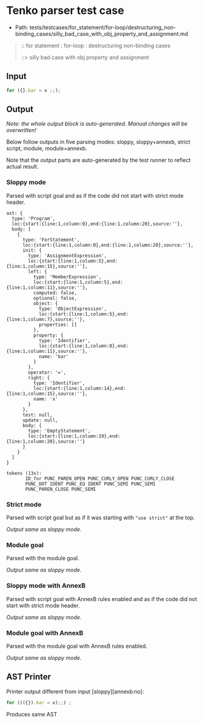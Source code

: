 # Tenko parser test case

- Path: tests/testcases/for_statement/for-loop/destructuring_non-binding_cases/silly_bad_case_with_obj_property_and_assignment.md

> :: for statement : for-loop : destructuring non-binding cases
>
> ::> silly bad case with obj property and assignment

## Input

`````js
for ({}.bar = x ;;);
`````

## Output

_Note: the whole output block is auto-generated. Manual changes will be overwritten!_

Below follow outputs in five parsing modes: sloppy, sloppy+annexb, strict script, module, module+annexb.

Note that the output parts are auto-generated by the test runner to reflect actual result.

### Sloppy mode

Parsed with script goal and as if the code did not start with strict mode header.

`````
ast: {
  type: 'Program',
  loc:{start:{line:1,column:0},end:{line:1,column:20},source:''},
  body: [
    {
      type: 'ForStatement',
      loc:{start:{line:1,column:0},end:{line:1,column:20},source:''},
      init: {
        type: 'AssignmentExpression',
        loc:{start:{line:1,column:5},end:{line:1,column:15},source:''},
        left: {
          type: 'MemberExpression',
          loc:{start:{line:1,column:5},end:{line:1,column:11},source:''},
          computed: false,
          optional: false,
          object: {
            type: 'ObjectExpression',
            loc:{start:{line:1,column:5},end:{line:1,column:7},source:''},
            properties: []
          },
          property: {
            type: 'Identifier',
            loc:{start:{line:1,column:8},end:{line:1,column:11},source:''},
            name: 'bar'
          }
        },
        operator: '=',
        right: {
          type: 'Identifier',
          loc:{start:{line:1,column:14},end:{line:1,column:15},source:''},
          name: 'x'
        }
      },
      test: null,
      update: null,
      body: {
        type: 'EmptyStatement',
        loc:{start:{line:1,column:19},end:{line:1,column:20},source:''}
      }
    }
  ]
}

tokens (13x):
       ID_for PUNC_PAREN_OPEN PUNC_CURLY_OPEN PUNC_CURLY_CLOSE
       PUNC_DOT IDENT PUNC_EQ IDENT PUNC_SEMI PUNC_SEMI
       PUNC_PAREN_CLOSE PUNC_SEMI
`````

### Strict mode

Parsed with script goal but as if it was starting with `"use strict"` at the top.

_Output same as sloppy mode._

### Module goal

Parsed with the module goal.

_Output same as sloppy mode._

### Sloppy mode with AnnexB

Parsed with script goal with AnnexB rules enabled and as if the code did not start with strict mode header.

_Output same as sloppy mode._

### Module goal with AnnexB

Parsed with the module goal with AnnexB rules enabled.

_Output same as sloppy mode._

## AST Printer

Printer output different from input [sloppy][annexb:no]:

````js
for ((({}).bar = x);;) ;
````

Produces same AST
